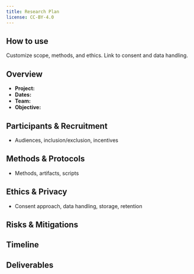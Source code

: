 ```yaml
---
title: Research Plan
license: CC-BY-4.0
---
```


## How to use
Customize scope, methods, and ethics. Link to consent and data handling.

## Overview
- **Project:** 
- **Dates:** 
- **Team:** 
- **Objective:** 

## Participants & Recruitment
- Audiences, inclusion/exclusion, incentives

## Methods & Protocols
- Methods, artifacts, scripts

## Ethics & Privacy
- Consent approach, data handling, storage, retention

## Risks & Mitigations

## Timeline

## Deliverables
